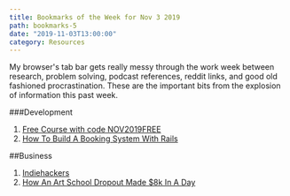 ```yaml
---
title: Bookmarks of the Week for Nov 3 2019
path: bookmarks-5
date: "2019-11-03T13:00:00"
category: Resources
---
```

My browser's tab bar gets really messy through the work week between research, problem solving, podcast references, reddit links, and good old fashioned procrastination. These are the important bits from the explosion of information this past week.

###Development
1. [Free Course with code NOV2019FREE](https://www.udemy.com/course/automate/)
1. [How To Build A Booking System With Rails](https://medium.com/@TressaSanders/how-to-build-a-booking-system-with-ruby-on-rails-part-1-d9d57ed94d32)

##Business
1. [Indiehackers](https://www.indiehackers.com/)
1. [How An Art School Dropout Made $8k In A Day](https://www.youtube.com/watch?v=-JpBRdjffbQ&feature=youtu.be)
